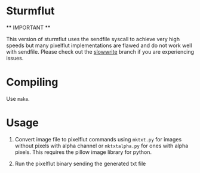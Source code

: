 Sturmflut
=========

** IMPORTANT **

This version of sturmflut uses the sendfile syscall to achieve very high speeds but many pixelflut implementations are flawed and do not work well with sendfile.
Please check out the [slowwrite](https://github.com/TobleMiner/sturmflut/tree/slowwrite) branch if you are experiencing issues.

# Compiling

Use ```make```.

# Usage

1. Convert image file to pixelflut commands using ```mktxt.py``` for images without pixels with alpha channel or ```mktxtalpha.py``` for ones with alpha pixels. This requires the pillow image library for python.

2. Run the pixelflut binary sending the generated txt file
